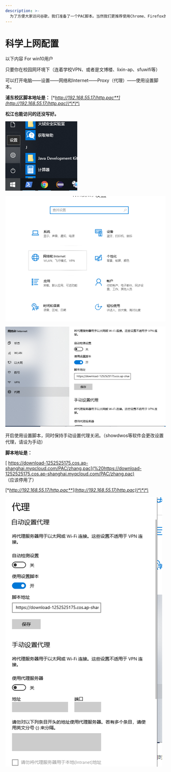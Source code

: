 ```yaml
---
description: >-
  为了方便大家访问谷歌，我们准备了一个PAC脚本。当然我们更推荐使用Chrome、Firefox的switchyomeg插件来修改代理，更加高效。但是在设置里面修改是最为便捷的。
---
```


# 科学上网配置

以下内容 For win10用户



只要你在校园网环境下（连着学校VPN、或者是文博楼、lixin-ap、sfuwifi等）

可以打开电脑——设置——网络和Internet——Proxy（代理）——使用设置脚本。

**浦东校区脚本地址是：** [**http://192.168.55.17/http.pac**](http://192.168.55.17/http.pac)\*\*\*\*

**松江也能访问的还没写好。**

![](../.gitbook/assets/image%20%288%29.png)

![](../.gitbook/assets/image%20%2823%29.png)

![](../.gitbook/assets/image.png)

开启使用设置脚本，同时保持手动设置代理关闭。（showdwos等软件会更改设置代理，请设为手动）

**脚本地址是：**

[ https://download-1252525175.cos.ap-shanghai.myqcloud.com/PAC/zhang.pac](%20https://download-1252525175.cos.ap-shanghai.myqcloud.com/PAC/zhang.pac) （应该停用了）

[**http://192.168.55.17/http.pac**](http://192.168.55.17/http.pac)\*\*\*\*

![](../.gitbook/assets/image%20%2810%29.png)

